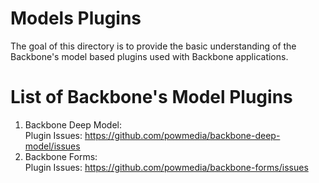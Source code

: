 Models Plugins
==============
The goal of this directory is to provide the basic understanding of the Backbone's model based plugins used with Backbone applications.

List of Backbone's Model Plugins
=================================
<ol>
  <li>
    Backbone Deep Model:<br>
    Plugin Issues: <a href="https://github.com/powmedia/backbone-deep-model/issues" target="_blank">https://github.com/powmedia/backbone-deep-model/issues</a>
  </li>
  <li>
    Backbone Forms:<br>
    Plugin Issues: <a href="https://github.com/powmedia/backbone-forms/issues" target="_blank">https://github.com/powmedia/backbone-forms/issues</a>
  </li>
</ol>
